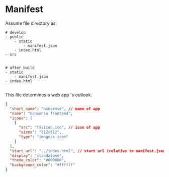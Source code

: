 # Manifest

Assume file directory as:

```
# develop
- public
	- static
		- manifest.json
	- index.html
- src


# after build
- static
	- manifest.json
- index.html
```



```

```

This file determines a web app 's outlook.

```json
{
  "short_name": "nonsense", // name of app
  "name": "nonsense frontend",
  "icons": [
    {
      "src": "favicon.ico", // icon of app
      "sizes": "512x512",
      "type": "image/x-icon"
    }
  ],
  "start_url": "../index.html", // start url (relative to manifest.json)
  "display": "standalone",
  "theme_color": "#000000",
  "background_color": "#ffffff"
}

```

